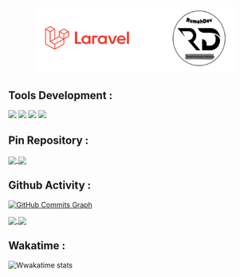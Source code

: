 <p align="center"><a href="https://laravel.com" target="_blank"><img src="https://raw.githubusercontent.com/IDrumahdev/art/main/laravel-logolockup-cmyk-red.png" width="400" alt="Laravel Logo"></a></p>

## Tools Development :
<p>
    <img src="https://img.shields.io/badge/OS-UbuntuOS-blue?&logo=ubuntu" />
    <img src="https://img.shields.io/badge/Code-PHP-blue?&logo=php" />
    <img src="https://img.shields.io/badge/Text%20Editor-Visual%20Studio%20Code-blue?&logo=visual%20studio%20code&logoColor=blue" />
    <img src="https://gpvc.arturio.dev/IDrumahdev" />
</p>

## Pin Repository :
<a href="https://github.com/IDrumahdev/Starter-Kit-Laravel-9">
  <img align="center" src="https://github-readme-stats.vercel.app/api/pin/?username=IDrumahdev&repo=Starter-Kit-Laravel-9" />
</a>

<a href="https://github.com/IDrumahdev/Handler-Sanctum">
  <img align="center" src="https://github-readme-stats.vercel.app/api/pin/?username=IDrumahdev&repo=Handler-Sanctum" />
</a>

## Github Activity :
<a href="http://www.github.com/IDrumahdev"><img src="https://activity-graph.herokuapp.com/graph?username=IDrumahdev&bg_color=1c1917&color=ffffff&line=0891b2&point=ffffff&area_color=1c1917&area=true&hide_border=true&custom_title=GitHub%20Commits%20Graph" alt="GitHub Commits Graph" />
</a>

<a href="https://github.com/IDrumahdev">
  <img align="center" src="https://github-readme-stats.vercel.app/api?username=IDrumahdev&count_private=true&show_icons=true&theme=chartreuse-dark" />
</a>

<a href="https://github.com/IDrumahdev">
  <img align="center" src="https://github-readme-stats.vercel.app/api/top-langs/?username=IDrumahdev&layout=compact&theme=chartreuse-dark&langs_count=8" />
</a>

## Wakatime :

![Wwakatime stats](https://github-readme-stats-taupe-two.vercel.app/api/wakatime?username=IDrumahdev&hide_title=true&hide_border=true&langs_count=5&bg_color=00000000&text_color=777)
